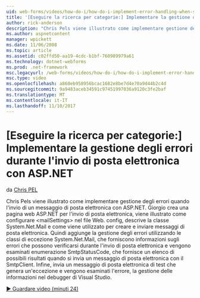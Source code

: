 ```yaml
---
uid: web-forms/videos/how-do-i/how-do-i-implement-error-handling-when-sending-email-with-aspnet
title: '[Eseguire la ricerca per categorie:] Implementare la gestione degli errori durante l''invio di posta elettronica con ASP.NET | Documenti Microsoft'
author: rick-anderson
description: "Chris Pels viene illustrato come implementare gestione degli errori quando l'invio di un messaggio di posta elettronica con ASP.NET. Giorgio crea una pagina web ASP.NET per l'invio di posta elettronica, viene illustrato come configurare & passività..."
ms.author: aspnetcontent
manager: wpickett
ms.date: 11/06/2008
ms.topic: article
ms.assetid: c02ffd50-aa19-4cdc-b1bf-760989979a61
ms.technology: dotnet-webforms
ms.prod: .net-framework
msc.legacyurl: /web-forms/videos/how-do-i/how-do-i-implement-error-handling-when-sending-email-with-aspnet
msc.type: video
ms.openlocfilehash: a860eb958956bcac1682e8be7d4e70a9d44b2c4d
ms.sourcegitcommit: 9a9483aceb34591c97451997036a9120c3fe2baf
ms.translationtype: MT
ms.contentlocale: it-IT
ms.lasthandoff: 11/10/2017
---
```

<a name="how-do-i-implement-error-handling-when-sending-email-with-aspnet"></a>[Eseguire la ricerca per categorie:] Implementare la gestione degli errori durante l'invio di posta elettronica con ASP.NET
====================
da [Chris PEL](https://twitter.com/chrispels)

Chris Pels viene illustrato come implementare gestione degli errori quando l'invio di un messaggio di posta elettronica con ASP.NET. Giorgio crea una pagina web ASP.NET per l'invio di posta elettronica, viene illustrato come configurare &lt;mailSettings&gt; nel file Web. config, descrive la classe System.Net.Mail e come viene utilizzato per creare e inviare messaggi di posta elettronica. Quindi aggiunge la gestione degli errori utilizzando le classi di eccezione System.Net.Mail, che forniscono informazioni sugli errori che possono verificarsi durante l'invio di posta elettronica e vengono esaminati enumerazione SmtpStatusCode, che fornisce un elenco di possibili risultati quando si invia un messaggio di posta elettronica con il SmtpClient. Infine, invia un messaggio di posta elettronica di test che genera un'eccezione e vengono esaminati l'errore, la gestione delle informazioni nel debugger di Visual Studio.

[&#9654; Guardare video (minuti 24)](https://channel9.msdn.com/Blogs/ASP-NET-Site-Videos/how-do-i-implement-error-handling-when-sending-email-with-aspnet)
